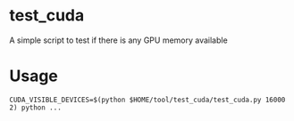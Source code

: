# test_cuda
A simple script to test if there is any GPU memory available 

# Usage

`CUDA_VISIBLE_DEVICES=$(python $HOME/tool/test_cuda/test_cuda.py 16000 2) python ... `
